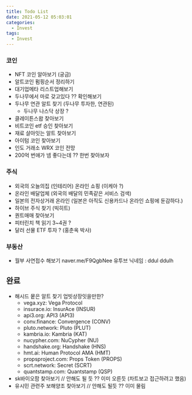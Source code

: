 ```yaml
---
title: Todo List
date: 2021-05-12 05:03:01
categories:
  - Invest
tags:
  - Invest
---
```



### 코인
- NFT 코인 알아보기 (궁금)
- 알트코인 펌핑순서 정리하기
- 대기업메타 리스트업해보기
- 두나무에서 마로 갖고있다 ?? 확인해보기
- 두나무 연관 알트 찾기 (두나무 투자한, 연관된)
	- 두나무 나스닥 상장 ?
- 클레이튼스왑 찾아보기
- 비트코인 etf 승인 찾아보기
- 재료 살아잇는 알트 찾아보기
- 아이텀 코인 찾아보기
- 인도 거래소 WRX 코인 전망 	
- 200억 번애가 넴 좋다는데 ?? 한번 찾아보자


### 주식
- 외국의 오늘의집 (인테리어) 온라인 쇼핑 (이케아 ?)
- 온라인 배달업체 (외국의 배달의 민족같은 서비스 검색)
- 일본의 전자상거래 온라인 (일본은 아직도 신용카드나 온라인 쇼핑에 둔감하다.)
- 하이브 주식 찾기 (빅히트)
- 퀀트매매 찾아보기
- 피터린치 책 읽기 3~4권 ?
- 달러 선물 ETF 투자 ? (홍춘옥 박사)

### 부동산
- 월부 사연접수 해보기
	naver.me/F9QgbNee
	유투브 닉네임 : ddul ddulh


## 완료
- 해시드 뭍은 알트 찾기 업빗상장잇을만한?	
	- vega.xyz: Vega Protocol
	- insurace.io: InsurAce (INSUR)
	- api3.org: API3 (API3)
	- conv.finance: Convergence (CONV)
	- pluto.network: Pluto (PLUT)
	- kambria.io: Kambria (KAT)
	- nucypher.com: NuCypher (NU)
	- handshake.org: Handshake (HNS)
	- hmt.ai: Human Protocol AMA (HMT)
	- propsproject.com: Props Token (PROPS)
	- scrt.network: Secret (SCRT)
	- quantstamp.com: Quantstamp (QSP)
- sk바이오팜 찾아보기 // 안해도 될 듯 ?? 이미 오른듯 (차트보고 접근하려고 했음)
- 유시민 관련주 보해양조 찾아보기 // 안해도 될듯 ?? 이미 물림
